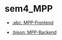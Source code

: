 # sem4_MPP
 <ul>
      <li>
        <a href="https://github.com/Carla021/MPP-Frontend"> 
          :abc: MPP-Frontend
        </a>
      </li>
</ul>
 <ul>
      <li>
        <a href="https://github.com/Carla021/MPP-Backend"> 
          :bison: MPP-Backend
        </a>
      </li>
</ul>
